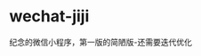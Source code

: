 <!--
 * @Author: your name
 * @Date: 2021-09-13 18:53:38
 * @LastEditTime: 2021-09-24 13:38:18
 * @LastEditors: Please set LastEditors
 * @Description: In User Settings Edit
 * @FilePath: /wexin-memorial-day-by-jiji/README.md
-->
# wechat-jiji

纪念的微信小程序，第一版的简陋版-还需要迭代优化

